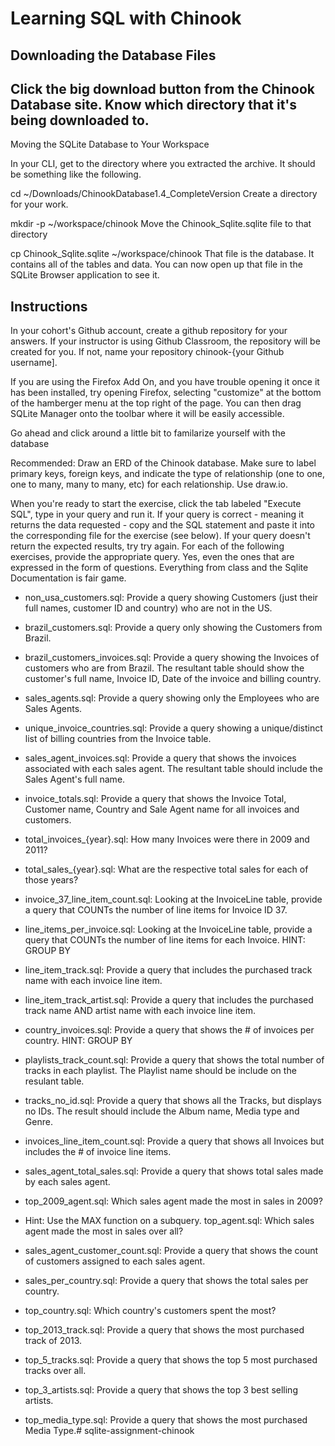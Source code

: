 # Learning SQL with Chinook

## Downloading the Database Files

## Click the big download button from the Chinook Database site. Know which directory that it's being downloaded to.

Moving the SQLite Database to Your Workspace

In your CLI, get to the directory where you extracted the archive. It should be something like the following.

cd ~/Downloads/ChinookDatabase1.4_CompleteVersion
Create a directory for your work.

mkdir -p ~/workspace/chinook
Move the Chinook_Sqlite.sqlite file to that directory

cp Chinook_Sqlite.sqlite ~/workspace/chinook
That file is the database. It contains all of the tables and data. You can now open up that file in the SQLite Browser application to see it.

## Instructions

In your cohort's Github account, create a github repository for your answers. If your instructor is using Github Classroom, the repository will be created for you. If not, name your repository chinook-{your Github username].

If you are using the Firefox Add On, and you have trouble opening it once it has been installed, try opening Firefox, selecting "customize" at the bottom of the hamberger menu at the top right of the page. You can then drag SQLite Manager onto the toolbar where it will be easily accessible.

Go ahead and click around a little bit to familarize yourself with the database

Recommended: Draw an ERD of the Chinook database. Make sure to label primary keys, foreign keys, and indicate the type of relationship (one to one, one to many, many to many, etc) for each relationship. Use draw.io.

When you're ready to start the exercise, click the tab labeled "Execute SQL", type in your query and run it.
If your query is correct - meaning it returns the data requested - copy and the SQL statement and paste it into the corresponding file for the exercise (see below). If your query doesn't return the expected results, try try again.
For each of the following exercises, provide the appropriate query. Yes, even the ones that are expressed in the form of questions. Everything from class and the Sqlite Documentation is fair game.

- non_usa_customers.sql: Provide a query showing Customers (just their full names, customer ID and country) who are not in the US.

- brazil_customers.sql: Provide a query only showing the Customers from Brazil.

- brazil_customers_invoices.sql: Provide a query showing the Invoices of customers who are from Brazil. The resultant table should show the customer's full name, Invoice ID, Date of the invoice and billing country.

- sales_agents.sql: Provide a query showing only the Employees who are Sales Agents.

- unique_invoice_countries.sql: Provide a query showing a unique/distinct list of billing countries from the Invoice table.

- sales_agent_invoices.sql: Provide a query that shows the invoices associated with each sales agent. The resultant table should include the Sales Agent's full name.

- invoice_totals.sql: Provide a query that shows the Invoice Total, Customer name, Country and Sale Agent name for all invoices and customers.

- total_invoices_{year}.sql: How many Invoices were there in 2009 and 2011?

- total_sales_{year}.sql: What are the respective total sales for each of those years?

- invoice_37_line_item_count.sql: Looking at the InvoiceLine table, provide a query that COUNTs the number of line items for Invoice ID 37.

- line_items_per_invoice.sql: Looking at the InvoiceLine table, provide a query that COUNTs the number of line items for each Invoice. HINT: GROUP BY

- line_item_track.sql: Provide a query that includes the purchased track name with each invoice line item.

- line_item_track_artist.sql: Provide a query that includes the purchased track name AND artist name with each invoice line item.

- country_invoices.sql: Provide a query that shows the # of invoices per country. HINT: GROUP BY

- playlists_track_count.sql: Provide a query that shows the total number of tracks in each playlist. The Playlist name should be include on the resulant table.

- tracks_no_id.sql: Provide a query that shows all the Tracks, but displays no IDs. The result should include the Album name, Media type and Genre.

- invoices_line_item_count.sql: Provide a query that shows all Invoices but includes the # of invoice line items.

- sales_agent_total_sales.sql: Provide a query that shows total sales made by each sales agent.

- top_2009_agent.sql: Which sales agent made the most in sales in 2009?

- Hint: Use the MAX function on a subquery.
top_agent.sql: Which sales agent made the most in sales over all?

- sales_agent_customer_count.sql: Provide a query that shows the count of customers assigned to each sales agent.

- sales_per_country.sql: Provide a query that shows the total sales per country.

- top_country.sql: Which country's customers spent the most?

- top_2013_track.sql: Provide a query that shows the most purchased track of 2013.

- top_5_tracks.sql: Provide a query that shows the top 5 most purchased tracks over all.

- top_3_artists.sql: Provide a query that shows the top 3 best selling artists.

- top_media_type.sql: Provide a query that shows the most purchased Media Type.# sqlite-assignment-chinook
